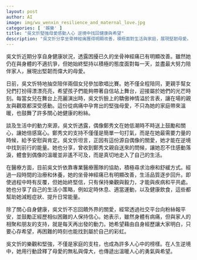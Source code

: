 ```yaml
---
layout: post
author: AI
image: img/wu_wenxin_resilience_and_maternal_love.jpg
categories: [ '娛樂' ]
title: "吳文忻堅強母愛感動人心 逆境中找回健康與希望"
description: "吳文忻分享坐骨神經痛獲得明顯改善，積極面對生活與家庭，展現堅韌母愛。她不僅全程陪伴女兒參加比賽，用行動支持孩子自信登台，也坦言偶像鄭秀文的關心給予她面對困境的力量。靠專業醫療與生活調整，吳文忻逐步提升生活品質，並透過社群向粉絲傳遞溫暖與鼓勵，成為眾人心中勇氣與希望的象徵。"
---
```

吳文忻近期分享自身健康狀況，透露困擾已久的坐骨神經痛已有明顯改善。雖然她仍在與身體的不適抗爭，但她始終堅持以積極的態度面對每一天，並盡最大努力陪伴家人，展現出堅韌而偉大的母愛。

日前，吳文忻特地抽空陪伴兩個女兒參加歌唱比賽。她不僅全程陪同，更親手幫女兒們打扮得漂漂亮亮，希望孩子們能夠帶著自信站上舞台，迎接屬於她們的光芒時刻。每當女兒在舞台上亮麗演出時，吳文忻臉上的驕傲神情溢於言表，讓在場的親友與觀眾都深受感動。這份從病痛中孕育出的堅強母愛，不只為她的家庭帶來溫暖，也鼓舞了許多關心她健康的粉絲。

談及生活中的動力來源，吳文忻透露，偶像鄭秀文在她低潮時不時送上鼓勵和關心，讓她倍感窩心。鄭秀文的支持不僅僅是簡單一句打氣，而是在她最需要力量的時候，給予安慰與肯定。吳文忻坦言，正因有這份源自偶像的關愛，她才能在逆境中找到前行的能量。她也分享，曾收到鄭秀文親自送來的問候，讓她忍不住感動落淚，體會到偶像的溫暖並非遙不可及，而是真切地走入了自己的生活。

在醫療方面，目前吳文忻依靠專業醫療團隊的協助，積極尋求治療和舒緩方式。經過一段時間的治療和休養，她的坐骨神經痛已有明顯改善，生活品質逐步回升。即使過程中時有反覆，但她始終堅信，只有保持樂觀與毅力，才能與疾病和平共處。她也分享了自己的生活小策略，例如定時休息、適當運動，以及健康飲食，這些都幫助她減輕症狀、提升日常能量。

除了關心自身健康，吳文忻不忘回饋外界的關愛，經常透過社交平台向粉絲報平安，並鼓勵正經歷相似困難的人保持信心。她表示，雖然身體有病痛，但與家人的相聚和朋友的支持，就是每天再出發的動力。她希望藉由自身經歷讓大家明白，只要心存希望，再困難的時刻也能找到屬於自己的彩虹。

吳文忻的樂觀和堅強，不僅是家庭的支柱，也成為許多人心中的榜樣。在人生逆境中，她用行動詮釋了母愛的無私與偉大，也傳遞出溫暖人心的勇氣與希望。